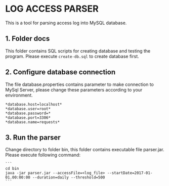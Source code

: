 # LOG ACCESS PARSER
This is a tool for parsing access log into MySQL database.

## 1. Folder docs
This folder contains SQL scripts for creating database and testing the program. Please execute `create-db.sql` to create database first.

## 2. Configure database connection
The file database.properties contains parameter to make connection to MySql Server, please change these parameters according to your environment.
    
    *database.host=localhost*
    *database.user=root*
    *database.password=*
    *database.port=3306*
    *database.name=requests*

## 3. Run the parser
Change directory to folder bin, this folder contains executable file parser.jar. Please execute following command:
    
    ```
    cd bin
    java -jar parser.jar --accessFile=<log_file> --startDate=2017-01-01.00:00:00 --duration=daily --threshold=500
    ```